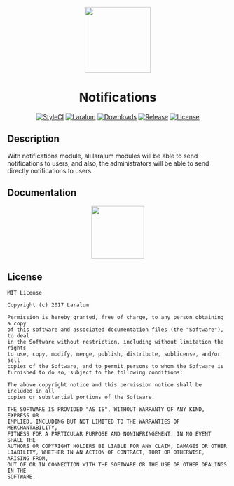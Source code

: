 <p align="center"><a href="https://laralum.com"><img height="150" src="https://avatars1.githubusercontent.com/u/22253051"></a></p>

<h1 align="center">Notifications</h1>

<p align="center">
<a href="https://styleci.io/repos/82950275"><img src="https://styleci.io/repos/82950275/shield?style=flat&branch=master" alt="StyleCI"></a>
<a href="https://github.com/laralum"><img src="https://img.shields.io/badge/Built%20For-Laralum-orange.svg" alt="Laralum"></a>
<a href="https://github.com/laralum/Notifications"><img src="https://poser.pugx.org/laralum/notifications/d/total.svg" alt="Downloads"></a>
<a href="https://github.com/Laralum/Notifications/releases"><img src="https://poser.pugx.org/laralum/notifications/v/stable.svg" alt="Release"></a>
<a href="https://raw.githubusercontent.com/Laralum/Notifications/master/LICENSE"><img src="https://poser.pugx.org/laralum/notifications/license.svg" alt="License"></a>
</p>

## Description

With notifications module, all laralum modules will be able to send notifications to users, and also, the administrators will be able to send directly notifications to users.

## Documentation

<p align="center">
<a href="https://laralum.com/docs/notifications"><img height="120" src="http://i.imgur.com/47WnADd.png"></a>
</p>

## License

```
MIT License

Copyright (c) 2017 Laralum

Permission is hereby granted, free of charge, to any person obtaining a copy
of this software and associated documentation files (the "Software"), to deal
in the Software without restriction, including without limitation the rights
to use, copy, modify, merge, publish, distribute, sublicense, and/or sell
copies of the Software, and to permit persons to whom the Software is
furnished to do so, subject to the following conditions:

The above copyright notice and this permission notice shall be included in all
copies or substantial portions of the Software.

THE SOFTWARE IS PROVIDED "AS IS", WITHOUT WARRANTY OF ANY KIND, EXPRESS OR
IMPLIED, INCLUDING BUT NOT LIMITED TO THE WARRANTIES OF MERCHANTABILITY,
FITNESS FOR A PARTICULAR PURPOSE AND NONINFRINGEMENT. IN NO EVENT SHALL THE
AUTHORS OR COPYRIGHT HOLDERS BE LIABLE FOR ANY CLAIM, DAMAGES OR OTHER
LIABILITY, WHETHER IN AN ACTION OF CONTRACT, TORT OR OTHERWISE, ARISING FROM,
OUT OF OR IN CONNECTION WITH THE SOFTWARE OR THE USE OR OTHER DEALINGS IN THE
SOFTWARE.
```
